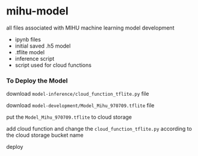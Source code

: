 # mihu-model

all files associated with MIHU machine learning model development

- ipynb files
- initial saved .h5 model
- .tflite model
- inference script
- script used for cloud functions

### To Deploy the Model
download `model-inference/cloud_function_tflite.py` file

download `model-development/Model_Mihu_970709.tflite` file

put the `Model_Mihu_970709.tflite` to cloud storage

add cloud function and change the `cloud_function_tflite.py` according to the cloud storage bucket name

deploy
